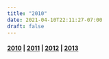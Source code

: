 ```yaml
---
title: "2010"
date: 2021-04-10T22:11:27-07:00
draft: false
---
```


#### [2010](./2010) | [2011](./2011) | [2012](./2012) | [2013](./2013)